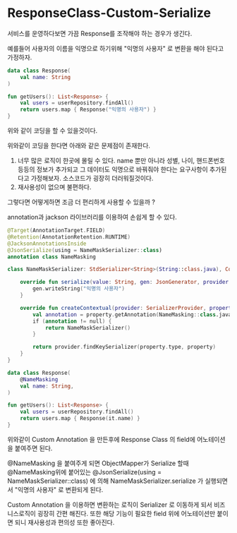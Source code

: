 # ResponseClass-Custom-Serialize

서비스를 운영하다보면 가끔 Response를 조작해야 하는 경우가 생긴다.

예를들어 사용자의 이름을 익명으로 하기위해 "익명의 사용자" 로 변환을 해야 된다고 가정하자.

```kotlin
data class Response(
	val name: String
)

fun getUsers(): List<Response> {
	val users = userRepository.findAll()
	return users.map { Response("익명의 사용자") }
}
```

위와 같이 코딩을 할 수 있을것이다.

위와같이 코딩을 한다면 아래와 같은 문제점이 존재한다.

1. 너무 많은 로직이 한곳에 몰릴 수 있다. 
name 뿐만 아니라 성별, 나이, 핸드폰번호 등등의 정보가 추가되고 그 데이터도 익명으로 바꿔줘야 한다는 요구사항이 추가된다고 가정해보자.
소스코드가 굉장히 더러워질것이다.
2. 재사용성이 없으며 불편하다.

그렇다면 어떻게하면 조금 더 편리하게 사용할 수 있을까 ?

annotation과 jackson 라이브러리를 이용하여 손쉽게 할 수 있다.

```kotlin
@Target(AnnotationTarget.FIELD)
@Retention(AnnotationRetention.RUNTIME)
@JacksonAnnotationsInside
@JsonSerialize(using = NameMaskSerializer::class)
annotation class NameMasking
```

```kotlin
class NameMaskSerializer: StdSerializer<String>(String::class.java), ContextualSerializer {

    override fun serialize(value: String, gen: JsonGenerator, provider: SerializerProvider) {
        gen.writeString("익명의 사용자")
    }

    override fun createContextual(provider: SerializerProvider, property: BeanProperty): JsonSerializer<*> {
        val annotation = property.getAnnotation(NameMasking::class.java)
        if (annotation != null) {
            return NameMaskSerializer()
        }

        return provider.findKeySerializer(property.type, property)
    }
}
```

```kotlin
data class Response(
	@NameMasking
	val name: String,
)

fun getUsers(): List<Response> {
	val users = userRepository.findAll()
	return users.map { Response(it.name) }
}
```

위와같이 Custom Annotation 을 만든후에 Response Class 의 field에 어노테이션을 붙여주면 된다.

@NameMasking 을 붙여주게 되면 ObjectMapper가 Serialize 할때  @NameMasking위에 붙어있는 @JsonSerialize(using = NameMaskSerializer::class) 에 의해 NameMaskSerializer.serialize 가 실행되면서 "익명의 사용자" 로 변환되게 된다.

Custom Annotation 을 이용하면 변환하는 로직이 Serializer 로 이동하게 되서 비즈니스로직이 굉장히 간편 해진다. 또한 해당 기능이 필요한 field 위에 어노테이션만 붙이면 되니 재사용성과 편의성 또한 좋아진다.